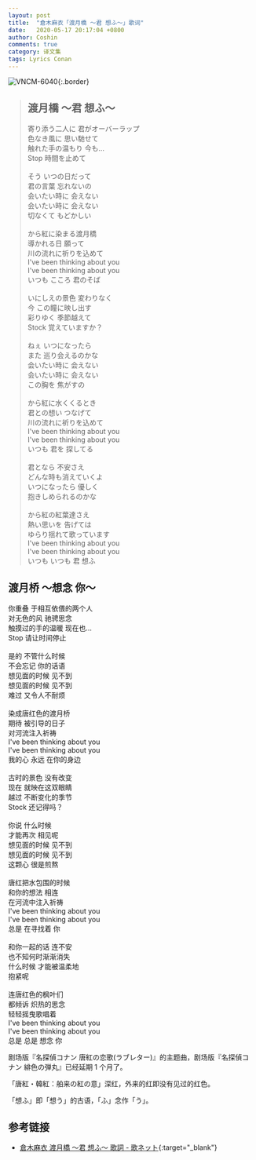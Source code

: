 ```yaml
---
layout: post
title:  "倉木麻衣「渡月橋 〜君 想ふ〜」歌词"
date:   2020-05-17 20:17:04 +0800
author: Coshin
comments: true
category: 译文集
tags: Lyrics Conan
---
```

![VNCM-6040](https://is4-ssl.mzstatic.com/image/thumb/Music122/v4/49/dc/c3/49dcc39d-d34f-1d37-0d5d-4835bb8664ff/source/600x600bb.jpg){:.border}

<blockquote class="original">
  <h2>渡月橋 〜君 想ふ〜</h2>
  <p>
    寄り添う二人に 君がオーバーラップ<br>
    色なき風に 思い馳せて<br>
    触れた手の温もり 今も…<br>
    Stop 時間を止めて<br>
    <br>
    そう いつの日だって<br>
    君の言葉 忘れないの<br>
    会いたい時に 会えない<br>
    会いたい時に 会えない<br>
    切なくて もどかしい<br>
    <br>
    から紅に染まる渡月橋<br>
    導かれる日 願って<br>
    川の流れに祈りを込めて<br>
    I've been thinking about you<br>
    I've been thinking about you<br>
    いつも こころ 君のそば<br>
    <br>
    いにしえの景色 変わりなく<br>
    今 この瞳に映し出す<br>
    彩りゆく 季節越えて<br>
    Stock 覚えていますか？<br>
    <br>
    ねぇ いつになったら<br>
    また 巡り会えるのかな<br>
    会いたい時に 会えない<br>
    会いたい時に 会えない<br>
    この胸を 焦がすの<br>
    <br>
    から紅に水くくるとき<br>
    君との想い つなげて<br>
    川の流れに祈りを込めて<br>
    I've been thinking about you<br>
    I've been thinking about you<br>
    いつも 君を 探してる<br>
    <br>
    君となら 不安さえ<br>
    どんな時も消えていくよ<br>
    いつになったら 優しく<br>
    抱きしめられるのかな<br>
    <br>
    から紅の紅葉達さえ<br>
    熱い思いを 告げては<br>
    ゆらり揺れて歌っています<br>
    I've been thinking about you<br>
    I've been thinking about you<br>
    いつも いつも 君 想ふ
  </p>
</blockquote>

<div class="translation">
  <h2>渡月桥 ～想念 你～</h2>
  <p>
    你重叠 于相互依偎的两个人<br>
    对无色的风 驰骋思念<br>
    触摸过的手的温暖 现在也…<br>
    Stop 请让时间停止<br>
    <br>
    是的 不管什么时候<br>
    不会忘记 你的话语<br>
    想见面的时候 见不到<br>
    想见面的时候 见不到<br>
    难过 又令人不耐烦<br>
    <br>
    染成唐红色的渡月桥<br>
    期待 被引导的日子<br>
    对河流注入祈祷<br>
    I've been thinking about you<br>
    I've been thinking about you<br>
    我的心 永远 在你的身边<br>
    <br>
    古时的景色 没有改变<br>
    现在 就映在这双眼睛<br>
    越过 不断变化的季节<br>
    Stock 还记得吗？<br>
    <br>
    你说 什么时候<br>
    才能再次 相见呢<br>
    想见面的时候 见不到<br>
    想见面的时候 见不到<br>
    这颗心 很是煎熬<br>
    <br>
    唐红把水包围的时候<br>
    和你的想法 相连<br>
    在河流中注入祈祷<br>
    I've been thinking about you<br>
    I've been thinking about you<br>
    总是 在寻找着 你<br>
    <br>
    和你一起的话 连不安<br>
    也不知何时渐渐消失<br>
    什么时候 才能被温柔地<br>
    抱紧呢<br>
    <br>
    连唐红色的枫叶们<br>
    都倾诉 炽热的思念<br>
    轻轻摇曳歌唱着<br>
    I've been thinking about you<br>
    I've been thinking about you<br>
    总是 总是 想念 你
  </p>
</div>

剧场版『名探偵コナン 唐紅の恋歌(ラブレター)』的主题曲，剧场版『名探偵コナン 緋色の弾丸』已经延期 1 个月了。

「唐紅・韓紅：舶来の紅の意」深红，外来的红即没有见过的红色。

「想ふ」即「想う」的古语，「ふ」念作「う」。

## 参考链接

* [倉木麻衣 渡月橋 〜君 想ふ〜 歌詞 - 歌ネット](https://www.uta-net.com/song/227640/){:target="_blank"}
